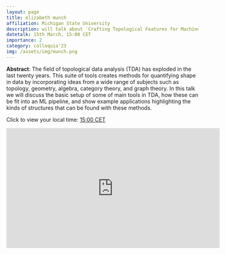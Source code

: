 ```yaml
---
layout: page
title: elizabeth munch
affiliation: Michigan State University
description: will talk about 'Crafting Topological Features for Machine Learning Pipelines'
datetalk: 15th March, 15:00 CET
importance: 2
category: colloquia'23
img: /assets/img/munch.png
---
```



<p>
<b>Abstract</b>:      The field of topological data analysis (TDA) has exploded in the last twenty years. This suite of tools creates methods for quantifying shape in data by incorporating ideas from a wide range of subjects such as topology, geometry, algebra, category theory, and graph theory. In this talk we will discuss the basic setup of some of main tools in TDA, how these can be fit into an ML pipeline, and show example applications highlighting the kinds of structures that can be found with these methods. </p>

Click to view your local time:  <a href='https://www.timeanddate.com/worldclock/fixedtime.html?msg=B%3DM2L+-+Elizabeth+Munch&iso=20230315T15&p1=31' target='time'>15:00 CET </a>

<iframe width="560" height="315" src="https://www.youtube.com/embed/I8e4KlXEh_I" title="YouTube video player" frameborder="0" allow="accelerometer; autoplay; clipboard-write; encrypted-media; gyroscope; picture-in-picture; web-share" allowfullscreen></iframe>
